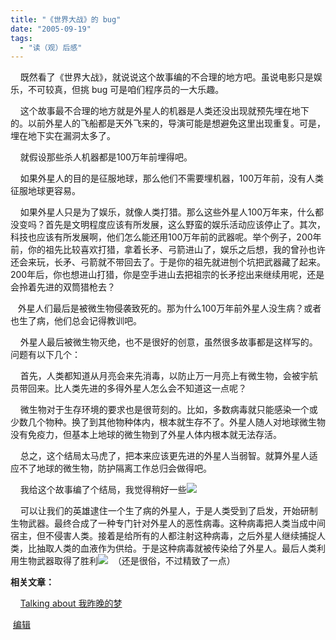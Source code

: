 ```yaml
---
title: "《世界大战》的 bug"
date: "2005-09-19"
tags: 
  - "读（观）后感"
---
```


    既然看了《世界大战》，就说说这个故事编的不合理的地方吧。虽说电影只是娱乐，不可较真，但挑 bug 可是咱们程序员的一大乐趣。

    这个故事最不合理的地方就是外星人的机器是人类还没出现就预先埋在地下的。以前外星人的飞船都是天外飞来的，导演可能是想避免这里出现重复。可是，埋在地下实在漏洞太多了。

    就假设那些杀人机器都是100万年前埋得吧。

    如果外星人的目的是征服地球，那么他们不需要埋机器，100万年前，没有人类征服地球更容易。

    如果外星人只是为了娱乐，就像人类打猎。那么这些外星人100万年来，什么都没变吗？首先是文明程度应该有所发展，这么野蛮的娱乐活动应该停止了。其次，科技也应该有所发展啊，他们怎么能还用100万年前的武器呢。举个例子，200年前，你的祖先比较喜欢打猎，拿着长矛、弓箭进山了，娱乐之后想，我的曾孙也许还会来玩，长矛、弓箭就不带回去了。于是你的祖先就进刨个坑把武器藏了起来。200年后，你也想进山打猎，你是空手进山去把祖宗的长矛挖出来继续用呢，还是会拎着先进的双筒猎枪去？

   外星人们最后是被微生物侵袭致死的。那为什么100万年前外星人没生病？或者也生了病，他们总会记得教训吧。

    外星人最后被微生物灭绝，也不是很好的创意，虽然很多故事都是这样写的。问题有以下几个：

    首先，人类都知道从月亮会来先消毒，以防止万一月亮上有微生物，会被宇航员带回来。比人类先进的多得外星人怎么会不知道这一点呢？

    微生物对于生存环境的要求也是很苛刻的。比如，多数病毒就只能感染一个或少数几个物种。换了到其他物种体内，根本就生存不了。外星人随人对地球微生物没有免疫力，但基本上地球的微生物到了外星人体内根本就无法存活。

    总之，这个结局太马虎了，把本来应该更先进的外星人当弱智。就算外星人适应不了地球的微生物，防护隔离工作总归会做得吧。

    我给这个故事编了个结局，我觉得稍好一些![](images/smile_embaressed.gif)

    可以让我们的英雄逮住一个生了病的外星人，于是人类受到了启发，开始研制生物武器。最终合成了一种专门针对外星人的恶性病毒。这种病毒把人类当成中间宿主，但不侵害人类。接着是给所有的人都注射这种病毒，之后外星人继续捕捉人类，比抽取人类的血液作为供给。于是这种病毒就被传染给了外星人。最后人类利用生物武器取得了胜利![](images/smile_teeth.gif)  （还是很俗，不过精致了一点）

**相关文章：**

    [Talking about 我昨晚的梦](http://spaces.msn.com/ruanqizhen/blog/cns!5852D4F797C53FB6!982.entry)

 [编辑](http://spaces.msn.com/ruanqizhen/PersonalSpace.aspx?_c11_BlogPart_handle=cns!5852D4F797C53FB6!984&_c11_BlogPart_blogpart=blogentry&_c=BlogPart&_c02_owner=1)
